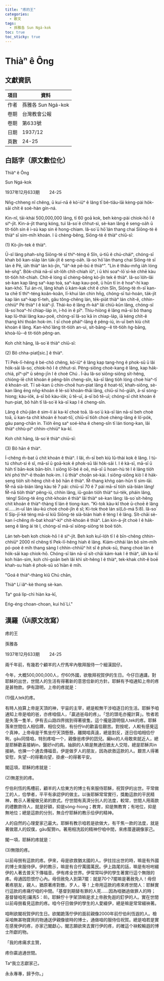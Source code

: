 ```yaml
---
title: "疼的王"
categories:
  - 散文
tags:
  - 孫雅各 Sun Ngá-kok
toc: true
toc_sticky: true
---
```


# Thiàⁿ ê Ông

## 文獻資訊

| 項目 | 資料 |
|---|---|
| 作者 | 孫雅各 Sun Ngá-kok |
| 卷期 | 台灣教會公報 |
| 卷期 | 第633號 |
| 日期 | 1937/12 |
| 頁數 | 24-25 |

## 白話字（原文數位化）

Thiàⁿ ê Ông

Sun Ngá-kok

1937年12月633期        24-25

Nn̄g-chheng nî chêng, ū kuí-nā ê kò͘-iûⁿ ê lâng tī bé-tiâu-lāi kèng-pài ho̍k-sāi chi̍t ê soè-hàn gín-ná.

Kin-nî, tāi-khài 500,000,000 lâng, tī 60 goā kok, beh kèng-pài chiok-hō I ê siⁿ-ji̍t. Kin-á-ji̍t thang kóng, tuì Iâ-so͘ ê chhut-sì, sè-kan lâng ê seng-oa̍h ū tit-tio̍h sin ê ì-sù kap sin ê hong-chiam. Iâ-so͘ ū hō͘ lán thang chai Siōng-tè ê thiàⁿ sī sím-mi̍h khoán. I ū chèng-bêng, Siōng-tè ê thiàⁿ chiū-sī:

(1) Kò-jîn-tek ê thiàⁿ.

Ū-sî lâng phah-sǹg Siōng-tè sī thiⁿ-téng ê Sîn, ú-tiū ê chú-cháiⁿ, chóng-sī khah bô kan-sia̍p lán ta̍k-ji̍t ê seng-oa̍h. Iâ-so͘ hō͘ lán thang chai Siōng-tè sī lán ê Pē, ia̍h thiàⁿ lán kò-jîn, "iâⁿ-kè pē-bú ê thiàⁿ". "Lín ê thâu-mn̂g ia̍h lóng kè-sǹg". Bo̍k-chiá nā-sī sit-lo̍h chi̍t-chiah iûⁿ, i ū khì soaⁿ-lō͘ sì-kè chhē kàu tit-tio̍h hit-chiah. Chit-ê lóng sī chèng-bêng kò-jîn tek ê thiàⁿ. Iâ-so͘ lo̍h-lâi sè-kan kap lâng saⁿ-kap toà, saⁿ-kap kau-poê, ū hūn tī in ê hoaⁿ-hí kap kan-khó͘. Tuì án-ni, lâng khah ū kám-kak chit ê chin Sîn, Siōng-tè m̄-sī kan-ta chē tī thiⁿ-téng koân-koân, lī-khui lán chin hn̄g, chóng-sī tuì-hoán, ta̍k-ji̍t kap lán saⁿ-kap tī-teh, gâu tông-chêng lán, te̍k-pia̍t thiàⁿ lán chi̍t-ê, chhin-chhiūⁿ Pē thiàⁿ I ê kiáⁿ-jî. Thái-ko ê lâng m̄-káⁿ lâi chiū-kūn lâng, chóng-sī Iâ-so͘ hoaⁿ-hí chiap-la̍p in, i-hó in ê pīⁿ. Thiu-hiòng ê lâng mā-sī bô thang kap Iû-thài lâng kau-poê, chóng-sī Iâ-so͘ kā in chiap-la̍p, iā kéng chi̍t-ê thang khì thoân hok-im. I sī choè pháiⁿ-lâng ê pêng-iú, in-uī beh kiù chit khoán ê lâng. Kan-khó͘ lâng tit-tio̍h an-uì, sit-bāng--ê tit-tio̍h ǹg-bāng, khoà-lū--ê tit-tio̍h pêng-an.

Koh chi̍t hāng, Iâ-so͘ ê thiàⁿ chiū-sī:

(2) Bô chha-piat[sic.] ê thiàⁿ.

Tī Pek-lī-hêng ê bé-chô chêng, kò͘-iûⁿ ê lâng kap tang-hng ê phok-sū ū lâi ho̍k-sāi Iâ-so͘, chiok-hō I ê chhut-sì. Pêng-siông choè-kang ê lâng, kap ha̍k-chiá, pîⁿ-pîⁿ ū sêng-jīn I ê choè Chú . Í-āu Iâ-so͘ siông-siông si̍t-hêng, chióng-lē chit khoán ê pêng-bîn cheng-sîn, kà-sī lâng tio̍h lóng choè hiaⁿ-tī ê khoán-sit. Tī sè-kan ū chin-choē hun-piat lâng ê hoat-tō͘, khah-siông, sè-kan lâng ēng nn̄g-khoán ê lé-sò͘ khoán-thāi lâng, chiū-sī hó-gia̍h, á-sī sòng-hiong; kàu-io̍k, á-sī bô kàu-io̍k; ū tē-uī, á-sī bô tē-uī; chóng-sī chit khoán ê hun-piat, bô ha̍h tī Iâ-so͘ ê kà-sī kap I ê cheng-sîn.

Lâng ê chū-jiân ê sim-lí ài ka-kī choè toā. Iâ-so͘ ū kà-sī lán nā-sī beh choè toā, ū kan-ta chi̍t khoán ê hoat-tō͘, chiū-sī tio̍h choè chèng-lâng ê lô͘-po̍k, gâu pang-chān in. Tio̍h ēng saⁿ soé-kha ê cheng-sîn tī lán tiong-kan, lâi thiàⁿ chhù-piⁿ chhin-chhiūⁿ ka-kī.

Koh chi̍t hāng, Iâ-so͘ ê thiàⁿ chiū-sī:

(3) Bô hān ê thiàⁿ.

Í-chêng m̄-bat ū chit khoán ê thiàⁿ. I lâi, m̄-sī beh kiù Iû-thài kok ê lâng. I tú-tú chhut-sì ê sî, mā-sī ū goā-kok ê phok-sū lâi ho̍k-sāi I. I ê kà-sī, mā-sī ū ha̍h tī bān-kok bān-bîn. I siōng lō͘-bé ê oē, mā-sī ū hoan-hù tè I ê lâng tio̍h khì phó͘ thiⁿ-ē thoân hok-im. I ū thiàⁿ choân sè-kài. I siông-siông kiò I ê ha̍k-seng tio̍h si̍t-hêng chit-ê bô hān ê thiàⁿ. M̄-thang khǹg oàn-hūn tī sim-lāi. M̄-nā sià-bián lâng kàu tē 7 pái: chiū-sī 70 ê 7 pái mā-sī tio̍h sià-bián lâng! M̄-nā tio̍h thiàⁿ pêng-iú, chhin lâng, iû-goân tio̍h thiàⁿ tuì-te̍k, pháin lâng,  téng! Siōng-tè ēng chit-khoán ê thiàⁿ lâi thiàⁿ sè-kan lâng: Iâ-so͘ si̍t-hêng chit khoán ê thiàⁿ-thàng tī lán ê tiong-kan. "Ki-tok kàu-kî thoè ū-choē ê lâng sí......in-uī lán iáu-kú choè choē-jîn ê sî; Ki-tok thoè lán sí(Lô-má 5:8). Iâ-so͘ tī Si̍p-jī-kè téng mā-sī kiû Siōng-tè sià-bián hiah ê tèng I ê lâng. Si̍t-chāi sè-kan í-chêng m̄-bat khoàⁿ-kìⁿ chit-khoán ê thiàⁿ. Lán kin-á-ji̍t choè I ê ha̍k-seng ê lâng ài tè I, chóng-sī mā-sī siông-siông tè boē tio̍h.

Lán teh-beh koh chiok-hō I ê siⁿ-ji̍t. Beh koh kuī-lo̍h tī I ê bīn-chêng chhin-chhiūⁿ 2000 nî chêng tī Pek-lī-hêng hiah ê lâng. Kiám-chhái lán bô sím-mi̍h pó-poè ê mi̍h thang sàng I chhin-chhiūⁿ hit sî ê phok-sū, thang choè lán ê ho̍k-sāi kap chiok-hō. Chóng-sī lán nā-sī si̍t-chāi kám-kak I ê thiàⁿ, ia̍h ka-kī koh hiàn-sim, koh chì-goān beh lâi khì si̍t-hêng I ê thiàⁿ, tek-khak chit-ê boē khah-su hiah ê phok-sū só͘ hiàn ê mi̍h.

"Goá ê thiàⁿ-thàng kiû Chú chān,

Thiàⁿ Lí iâⁿ-kè thong sè-kan.

Taⁿ goá li̍p-chì hiàn ka-kī,

Eńg-éng choan-choan, kui hō͘ Lí."

## 漢羅（Ùi原文改寫）

疼的王

孫雅各

1937年12月633期        24-25

兩千年前，有幾若个顧羊的人佇馬牢內敬拜服侍一个細漢囡仔。

今年，大概500,000,000人，佇60外國，欲敬拜祝賀伊的生日。今仔日通講，對耶穌的出世，世間人的生活有得著新的意思佮新的方針。耶穌有予咱通知上帝的疼是甚物款。伊有證明，上帝的疼就是：

(1)個人tek的疼。

有時人拍算上帝是天頂的神，宇宙的主宰，總是較無干涉咱逐日的生活。耶穌予咱通知上帝是咱的爸，亦疼咱個人，「贏過爸母的疼」。「恁的頭毛亦攏計算」。牧者若是失落一隻羊，伊有去山路四界揣到得著彼隻。這个攏是證明個人tek的疼。耶穌落來世間佮人相佮蹛，相佮交陪，有份佇in的歡喜佮艱苦。對按呢，人較有感覺這个真神，上帝毋是干焦坐佇天頂懸懸，離開咱真遠，總是對反，逐日佮咱相佮佇咧，gâu同情咱，特別疼咱一个，親像爸疼伊的囝兒。癩ko的人毋敢來就近人，總是耶穌歡喜接納in，醫好in的病。抽餉的人嘛是無通佮猶太人交陪，總是耶穌共in接納，也揀一个通去傳福音。伊是做歹人的朋友，因為欲救這款的人。艱苦人得著安慰，失望--的得著向望，掛慮--的得著平安。

閣這項，耶穌的疼就是：

(2)無差別的疼。

佇伯利恆的馬槽前，顧羊的人佮東方的博士有來服侍耶穌，祝賀伊的出世。平常做工的人，佮學者，平平有承認伊的做主。以後耶穌常常實行，獎勵這款的平民精神，教示人著攏做兄弟的款式。佇世間有真濟分別人的法度，較常，世間人用兩款的禮數款待人，就是好額，抑是sòng-hiong；教育，抑是無教育；有地位，抑是無地位；總是這款的分別，無合佇耶穌的教示佮伊的精神。

人的自然的心理愛家己最大。耶穌有教示咱若是欲做大，有干焦一款的法度，就是著做眾人的奴僕，gâu幫贊in。著用相洗跤的精神佇咱中間，來疼厝邊親像家己。

閣一項，耶穌的疼就是：

(3)無限的疼。

以前毋捌有這款的疼。伊來，毋是欲救猶太國的人。伊拄拄出世的時，嘛是有外國的博士來服侍伊。伊的教示，嘛是有合佇萬國萬民。伊上路尾的話，嘛是有吩咐綴伊的人著去普天下傳福音。伊有疼全世界。伊常常叫伊的學生著實行這个無限的疼。毋通囥怨恨佇心內。毋但赦免人到第7擺：就是70个7擺嘛是著赦免人！毋但著疼朋友，親人，猶原著疼對敵，歹人，等！上帝用這款的疼來疼世間人：耶穌實行這款的疼痛佇咱的中間。「基督到期替有罪的人死......因為咱猶過做罪人的時；基督替咱死(羅馬5：8)。耶穌佇十字架頂嘛是求上帝赦免遐的釘伊的人。實在世間以前毋捌看見這款的疼。咱今仔日做伊的學生的人愛綴伊，總是嘛是常常綴袂著。

咱咧欲閣祝賀伊的生日。欲閣跪落佇伊的面前親像2000年前佇伯利恆遐的人。檢采咱無甚物寶貝的物通送伊親像彼時的博士，通做咱的服侍佮祝賀。總是咱若是實在感覺伊的疼，亦家己閣獻心，閣志願欲來去實行伊的疼，的確這个袂較輸遐的博士所獻的物。

「我的疼痛求主贊，

疼你贏過通世間。

Taⁿ我立志獻家己，

永永專專，歸予你。」
